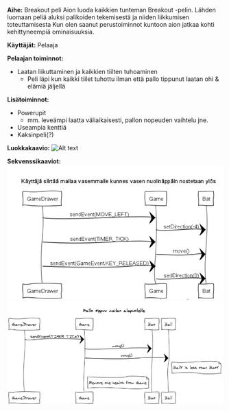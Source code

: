 **Aihe:** Breakout peli
Aion luoda kaikkien tunteman Breakout -pelin. Lähden luomaan peliä aluksi palikoiden tekemisestä ja niiden liikkumisen toteuttamisesta
Kun olen saanut perustoiminnot kuntoon aion jatkaa kohti kehittyneempiä ominaisuuksia.

**Käyttäjät:** Pelaaja

**Pelaajan toiminnot:**
* Laatan liikuttaminen ja kaikkien tiilten tuhoaminen
  * Peli läpi kun kaikki tiilet tuhottu ilman että pallo tippunut laatan ohi & elämiä jäljellä


**Lisätoiminnot:**
* Powerupit
  * mm. leveämpi laatta väliaikaisesti, pallon nopeuden vaihtelu jne.
* Useampia kenttiä
* Kaksinpeli(?)


**Luokkakaavio:**
![Alt text](/Dokumentaatio/kaaviot/luokkakaavio.png)

**Sekvenssikaaviot:**
![Alt text](/Dokumentaatio/kaaviot/sekvenssi1.png)
![Alt text](/Dokumentaatio/kaaviot/sekvenssi2.png)
